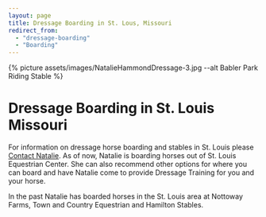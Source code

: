 ```yaml
---
layout: page
title: Dressage Boarding in St. Lous, Missouri
redirect_from: 
  - "dressage-boarding"
  - "Boarding"
---
```


{% picture assets/images/NatalieHammondDressage-3.jpg --alt Babler Park Riding Stable %}

# Dressage Boarding in St. Louis Missouri

For information on dressage horse boarding and stables in St. Louis please [Contact Natalie](/contact). As of now, Natalie is boarding horses out of St. Louis Equestrian Center. She can also recommend other options for where you can board and have Natalie come to provide Dressage Training for you and your horse.

In the past Natalie has boarded horses in the St. Louis area at Nottoway Farms, Town and Country Equestrian and Hamilton Stables.

